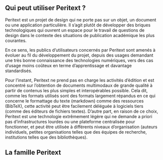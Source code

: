 ## Qui peut utiliser Peritext ?

Peritext est un projet de design qui ne porte pas sur un objet, un document ou une application particulière. Il s’agit plutôt de développer des briques technologiques qui ouvrent un espace pour le travail de questions de design dans le contexte des situations de publication académique les plus courantes.

En ce sens, les publics d’utilisateurs concernés par Peritext sont amenés à évoluer au fil du développement du projet, depuis des usages demandant une très bonne connaissance des technologies numériques, vers des cas d’usage moins coûteux en terme d’apprentissage et davantage standardisés.

Pour l’instant, Peritext ne prend pas en charge les activités d’édition et est concentré sur l’obtention de documents multimodaux de grande qualité à partir de contenus les plus simples et interopérables possible. Cela dit, comme les formats utilisés sont des formats largement répandus en ce qui concerne le formattage du texte (markdown) comme des ressources (BibTeX), cette activité peut être facilement déléguée à logiciels tiers (comme des éditeurs de fichiers textes). D’autre part, en raison de ce choix, Peritext est une technologie extrêmement légère qui ne demande a priori pas d’infrastructures lourdes ou une plateforme centralisée pour fonctionner, et peut être utilisée à différents niveaux d’organisation (auteurs individuels, petites organisations telles que des équipes de recherche, institutions telles que des bibliothèques).

## La famille Peritext